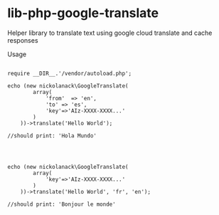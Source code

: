 # lib-php-google-translate
Helper library to translate text using google cloud translate and cache responses


Usage
```

require __DIR__.'/vendor/autoload.php';

echo (new nickolanack\GoogleTranslate(
        array(
            'from'  => 'en',
            'to' => 'es',
            'key'=>'AIz-XXXX-XXXX...'
        )
    ))->translate('Hello World');

//should print: 'Hola Mundo'




echo (new nickolanack\GoogleTranslate(
	    array(
	        'key'=>'AIz-XXXX-XXXX...'
	    )
	))->translate('Hello World', 'fr', 'en');

//should print: 'Bonjour le monde'


```
